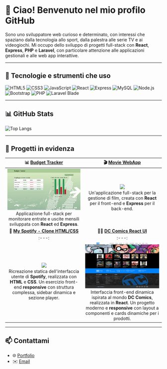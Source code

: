 # 👋 Ciao! Benvenuto nel mio profilo GitHub

Sono uno sviluppatore web curioso e determinato, con interessi che spaziano dalla tecnologia allo sport, dalla palestra alle serie TV e ai videogiochi.
Mi occupo dello sviluppo di progetti full-stack con **React**, **Express**, **PHP** e **Laravel**, con particolare attenzione alle applicazioni gestionali e alle web app interattive.

---

## 🧰 Tecnologie e strumenti che uso

![HTML5](https://img.shields.io/badge/-HTML5-E34F26?logo=html5&logoColor=fff&style=flat-square)
![CSS3](https://img.shields.io/badge/-CSS3-1572B6?logo=css3&logoColor=fff&style=flat-square)
![JavaScript](https://img.shields.io/badge/-JavaScript-F7DF1E?logo=javascript&logoColor=000&style=flat-square)
![React](https://img.shields.io/badge/-React-61DAFB?logo=react&logoColor=000&style=flat-square)
![Express](https://img.shields.io/badge/-Express-000000?logo=express&logoColor=fff&style=flat-square)
![MySQL](https://img.shields.io/badge/-MySQL-4479A1?logo=mysql&logoColor=fff&style=flat-square)
![Node.js](https://img.shields.io/badge/-Node.js-339933?logo=node.js&logoColor=fff&style=flat-square)
![Bootstrap](https://img.shields.io/badge/-Bootstrap-7952B3?logo=bootstrap&logoColor=fff&style=flat-square)
![PHP](https://img.shields.io/badge/-PHP-777BB4?logo=php&logoColor=fff&style=flat-square)
![Laravel Blade](https://img.shields.io/badge/-Blade-E74430?logo=laravel&logoColor=fff&style=flat-square)

---

## 📊 GitHub Stats

![Top Langs](https://github-readme-stats.vercel.app/api/top-langs/?username=giovannidibello&layout=compact&theme=radical)

---

## 🚀 Progetti in evidenza

| 📊 **[Budget Tracker](https://github.com/giovannidibello/budget-tracker)** | 🎬 **[Movie WebApp](https://github.com/giovannidibello/webapp-react)** |
| :---: | :---: |
| <img src="https://github.com/giovannidibello/budget-tracker/raw/main/frontend/public/BudgetTrackerPreview.gif" width="300px"> <br> Applicazione full-stack per monitorare entrate e uscite mensili sviluppata con **React** ed **Express**. | <img src="https://github.com/giovannidibello/webapp-react/blob/main/public/preview.png" width="300px"> <br> Un'applicazione full-stack per la gestione di film, creata con **React** per il front-end e **Express** per il back-end. |
| 🎵 **[My Spotify - Clone HTML/CSS](https://github.com/giovannidibello/html-css-spotifyweb)** | 🦸‍♂️ **[DC Comics React UI](https://github.com/giovannidibello/react-dc-comics)** |
| :---: | :---: |
| <img src="https://github.com/giovannidibello/html-css-spotifyweb/raw/main/img/preview.png" width="300px"> <br> Ricreazione statica dell'interfaccia utente di **Spotify**, realizzata con **HTML** e **CSS**. Un esercizio front-end **responsive** con struttura complessa, sidebar dinamica e sezione player. | <img src="https://github.com/giovannidibello/react-dc-comics/raw/main/public/preview.png" width="300px" height="150px"> <br> Interfaccia front-end dinamica ispirata al mondo **DC Comics**, realizzata in **React**. Un progetto moderno e **responsive** con layout a componenti e cards dinamiche per i prodotti. |

---

## 📫 Contattami

- 🌐 [Portfolio](https://github.com/giovannidibello)
- ✉️ [Email](mailto:dibellogio@gmail.com)



